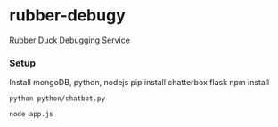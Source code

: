 # rubber-debugy
Rubber Duck Debugging Service

### Setup
Install mongoDB, python, nodejs
pip install chatterbox flask
npm install

`python python/chatbot.py`

`node app.js`